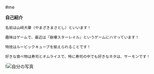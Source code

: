 #me

**自己紹介**

    名前は山﨑大肇（やまざきまさとし）といいます！
        
    趣味はゲームで、最近は『崩壊スターレイル』というゲームにハマっています！
    
    特技はルービックキューブを揃えられることです！
    
    好きな食べ物は寿司とオムライスで、特に寿司の中でも好きなネタは、サーモンです！

!![自分の写真](./me/WIN_20251027_14_31_23_Pro/WIN_20251027_14_31_23_Pro.jpg)
